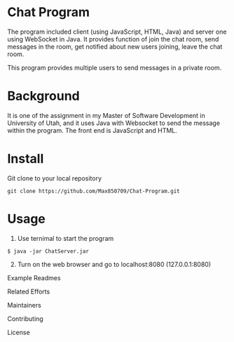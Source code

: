 # Chat Program

The program included client (using JavaScript, HTML, Java) and server one using WebSocket in Java. It provides function of join the chat room, send messages in the room, get notified about new users joining, leave the chat room.

This program provides multiple users to send messages in a private room. 

# Background
It is one of the assignment in my Master of Software Development in University of Utah, and it uses Java with Websocket to send the message within the program. 
The front end is JavaScript and HTML.

# Install
Git clone to your local repository
```
git clone https://github.com/Max850709/Chat-Program.git
```

# Usage
1. Use ternimal to start the program 
```
$ java -jar ChatServer.jar
```
2. Turn on the web browser and go to localhost:8080 (127.0.0.1:8080)

Example Readmes

Related Efforts

Maintainers

Contributing

License
